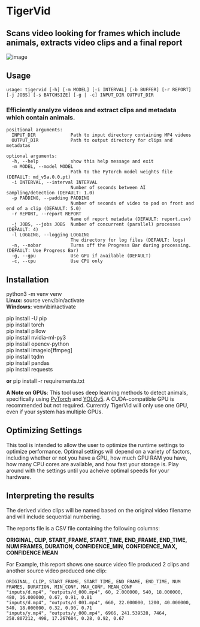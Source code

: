 # TigerVid
## Scans video looking for frames which include animals, extracts video clips and a final report

![image](https://github.com/sheneman/tigervid/assets/3028345/5f9e8114-8985-4f65-a76d-f9a61131f055)

## Usage  

```
usage: tigervid [-h] [-m MODEL] [-i INTERVAL] [-b BUFFER] [-r REPORT] [-j JOBS] [-s BATCHSIZE] [-g | -c] INPUT_DIR OUTPUT_DIR  
```
  
### Efficiently analyze videos and extract clips and metadata which contain animals.  

```
positional arguments:
  INPUT_DIR             Path to input directory containing MP4 videos
  OUTPUT_DIR            Path to output directory for clips and metadatas

optional arguments:
  -h, --help            show this help message and exit
  -m MODEL, --model MODEL
                        Path to the PyTorch model weights file (DEFAULT: md_v5a.0.0.pt)
  -i INTERVAL, --interval INTERVAL
                        Number of seconds between AI sampling/detection (DEFAULT: 1.0)
  -p PADDING, --padding PADDING
                        Number of seconds of video to pad on front and end of a clip (DEFAULT: 5.0)
  -r REPORT, --report REPORT
                        Name of report metadata (DEFAULT: report.csv)
  -j JOBS, --jobs JOBS  Number of concurrent (parallel) processes (DEFAULT: 4)
  -l LOGGING, --logging LOGGING
                        The directory for log files (DEFAULT: logs)
  -n, --nobar           Turns off the Progress Bar during processing. (DEFAULT: Use Progress Bar)
  -g, --gpu             Use GPU if available (DEFAULT)
  -c, --cpu             Use CPU only
```



## Installation

python3 -m venv venv  
**Linux:** source venv/bin/activate   
**Windows:**  venv\bin\activate  

pip install -U pip  
pip install torch  
pip install pillow  
pip install nvidia-ml-py3  
pip install opencv-python  
pip install imageio[ffmpeg]  
pip install tqdm  
pip install pandas  
pip install requests  

**or** pip install -r requirements.txt  

**A Note on GPUs**: This tool uses deep learning methods to detect animals, specifically using [PyTorch](https://pytorch.org) and [YOLOv5](https://github.com/ultralytics/yolov5). A CUDA-compatible GPU is recommended but not required. Currently TigerVid will only use one GPU, even if your system has multiple GPUs. 

## Optimizing Settings
This tool is intended to allow the user to optimize the runtime settings to optimize performance.  Optimal settings will depend on a variety of factors, including whether or not you have a GPU, how much GPU RAM you have, how many CPU cores are available, and how fast your storage is.  Play around with the settings until you acheive optimal speeds for your hardware.  

## Interpreting the results

The derived video clips will be named based on the original video filename and will include sequential numbering.

The reports file is a CSV file containing the following columns:  

**ORIGINAL, CLIP, START_FRAME, START_TIME, END_FRAME, END_TIME, NUM FRAMES, DURATION, CONFIDENCE_MIN, CONFIDENCE_MAX, CONFIDENCE MEAN**  

For Example, this report shows one source video file produced 2 clips and another source video produced one clip:  
```
ORIGINAL, CLIP, START_FRAME, START_TIME, END_FRAME, END_TIME, NUM FRAMES, DURATION, MIN_CONF, MAX_CONF, MEAN_CONF
"inputs/d.mp4", "outputs/d_000.mp4", 60, 2.000000, 540, 18.000000, 480, 16.000000, 0.67, 0.91, 0.81
"inputs/d.mp4", "outputs/d_001.mp4", 660, 22.000000, 1200, 40.000000, 540, 18.000000, 0.32, 0.90, 0.71
"inputs/y.mp4", "outputs/y_000.mp4", 6966, 241.539528, 7464, 258.807212, 498, 17.267684, 0.28, 0.92, 0.67
```

